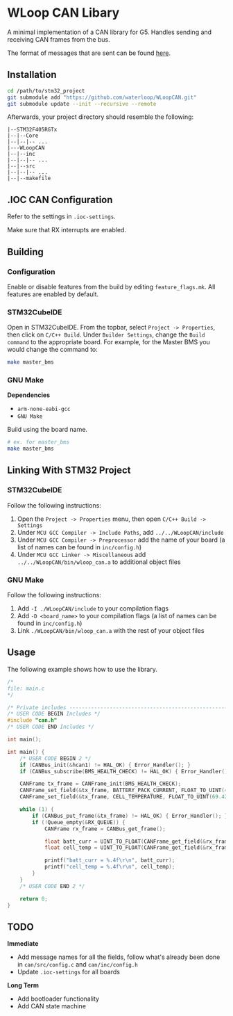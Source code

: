 # WLoop CAN Libary

A minimal implementation of a CAN library for G5. Handles sending and receiving CAN frames from the bus.

The format of messages that are sent can be found [here](https://docs.google.com/document/d/1pAAAPyWClxrq7MwrA0_AGxnqU6B5r5MHmvRERMY6hUo/edit#heading=h.i7btlmynd88e).

## Installation

```bash
cd /path/to/stm32_project
git submodule add "https://github.com/waterloop/WLoopCAN.git"
git submodule update --init --recursive --remote
```

Afterwards, your project directory should resemble the following:

```
|--STM32F405RGTx
|--|--Core
|--|--|-- ...
|---WLoopCAN
|--|--inc
|--|--|-- ...
|--|--src
|--|--|-- ...
|--|--makefile
```

## .IOC CAN Configuration

Refer to the settings in `.ioc-settings`.

Make sure that RX interrupts are enabled.

## Building

### Configuration

Enable or disable features from the build by editing `feature_flags.mk`. All features are enabled by default.

### STM32CubeIDE

Open in STM32CubeIDE. From the topbar, select `Project -> Properties`, then click on `C/C++ Build`. Under `Builder Settings`, change the `Build command` to the appropriate board. For example, for the Master BMS you would change the command to:

```bash
make master_bms
```

### GNU Make

**Dependencies**

* `arm-none-eabi-gcc`
* `GNU Make`

Build using the board name.

```bash
# ex. for master_bms
make master_bms
```

## Linking With STM32 Project

### STM32CubeIDE

Follow the following instructions:

1. Open the `Project -> Properties` menu, then open `C/C++ Build -> Settings`
2. Under `MCU GCC Compiler -> Include Paths`, add `../../WLoopCAN/include`
3. Under `MCU GCC Compiler -> Preprocessor` add the name of your board (a list of names can be found in `inc/config.h`)
4. Under `MCU GCC Linker -> Miscellaneous` add `../../WLoopCAN/bin/wloop_can.a` to additional object files

### GNU Make

Follow the following instructions:

1. Add `-I ./WLoopCAN/include` to your compilation flags
2. Add `-D <board_name>` to your compilation flags (a list of names can be found in `inc/config.h`)
3. Link `./WLoopCAN/bin/wloop_can.a` with the rest of your object files

## Usage

The following example shows how to use the library.

```c
/*
file: main.c
*/

/* Private includes ----------------------------------------------------------*/
/* USER CODE BEGIN Includes */
#include "can.h"
/* USER CODE END Includes */

int main();

int main() {
    /* USER CODE BEGIN 2 */
    if (CANBus_init(&hcan1) != HAL_OK) { Error_Handler(); }
    if (CANBus_subscribe(BMS_HEALTH_CHECK) != HAL_OK) { Error_Handler(); };

    CANFrame tx_frame = CANFrame_init(BMS_HEALTH_CHECK);
    CANFrame_set_field(&tx_frame, BATTERY_PACK_CURRENT, FLOAT_TO_UINT(4.20));
    CANFrame_set_field(&tx_frame, CELL_TEMPERATURE, FLOAT_TO_UINT(69.420));

    while (1) {
        if (CANBus_put_frame(&tx_frame) != HAL_OK) { Error_Handler(); }
        if (!Queue_empty(&RX_QUEUE)) {
            CANFrame rx_frame = CANBus_get_frame();

            float batt_curr = UINT_TO_FLOAT(CANFrame_get_field(&rx_frame, BATTERY_PACK_CURRENT));
            float cell_temp = UINT_TO_FLOAT(CANFrame_get_field(&rx_frame, CELL_TEMPERATURE));

            printf("batt_curr = %.4f\r\n", batt_curr);
            printf("cell_temp = %.4f\r\n", cell_temp);
        }
    }
    /* USER CODE END 2 */

    return 0;
}
```

## TODO

**Immediate**

* Add message names for all the fields, follow what's already been done in `can/src/config.c` and `can/inc/config.h`
* Update `.ioc-settings` for all boards

**Long Term**

* Add bootloader functionality
* Add CAN state machine

